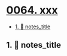# [0064. xxx](https://github.com/Tdahuyou/TNotes.nodejs/tree/main/notes/0064.%20xxx)

<!-- region:toc -->

- [1. 📒 notes_title](#1--notes_title)

<!-- endregion:toc -->

## 1. 📒 notes_title
